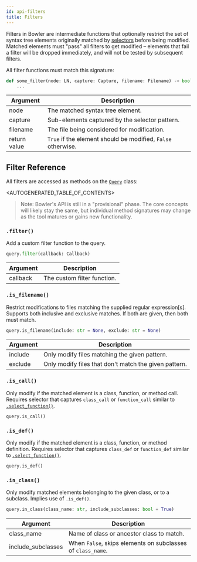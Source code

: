 ```yaml
---
id: api-filters
title: Filters
---
```


Filters in Bowler are intermediate functions that optionally restrict the set of
syntax tree elements originally matched by [selectors](api-selectors) before being
modified. Matched elements must "pass" all filters to get modified – elements that fail
a filter will be dropped immediately, and will not be tested by subsequent filters.

All filter functions must match this signature:

```python
def some_filter(node: LN, capture: Capture, filename: Filename) -> bool:
    ...
```

Argument | Description
---|---
node | The matched syntax tree element.
capture | Sub-elements captured by the selector pattern.
filename | The file being considered for modification.
return value | `True` if the element should be modified, `False` otherwise.


## Filter Reference

All filters are accessed as methods on the [`Query`](api-query) class:

<AUTOGENERATED_TABLE_OF_CONTENTS>

> Note: Bowler's API is still in a "provisional" phase.  The core concepts will likely
> stay the same, but individual method signatures may change as the tool matures or
> gains new functionality.

### `.filter()`

Add a custom filter function to the query.

```python
query.filter(callback: Callback)
```

Argument | Description
---|---
callback | The custom filter function.

### `.is_filename()`

Restrict modifications to files matching the supplied regular expression[s].
Supports both inclusive and exclusive matches. If both are given, then both must match.

```python
query.is_filename(include: str = None, exclude: str = None)
```

Argument | Description
---|---
include | Only modify files matching the given pattern.
exclude | Only modify files that don't match the given pattern.

### `.is_call()`

Only modify if the matched element is a class, function, or method call. Requires
selector that captures `class_call` or `function_call` similar to
[`.select_function()`](api-selectors#select-function).

```python
query.is_call()
```

### `.is_def()`

Only modify if the matched element is a class, function, or method definition. Requires
selector that captures `class_def` or `function_def` similar to
[`.select_function()`](api-selectors#select-function).

```python
query.is_def()
```

### `.in_class()`

Only modify matched elements belonging to the given class, or to a subclass.
Implies use of `.is_def()`.

```python
query.in_class(class_name: str, include_subclasses: bool = True)
```

Argument | Description
---|---
class_name | Name of class or ancestor class to match.
include_subclasses | When `False`, skips elements on subclasses of `class_name`.
